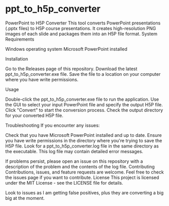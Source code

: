 # ppt_to_h5p_converter
PowerPoint to H5P Converter
This tool converts PowerPoint presentations (.pptx files) to H5P course presentations. It creates high-resolution PNG images of each slide and packages them into an H5P file format.
System Requirements

Windows operating system
Microsoft PowerPoint installed

Installation

Go to the Releases page of this repository.
Download the latest ppt_to_h5p_converter.exe file.
Save the file to a location on your computer where you have write permissions.

Usage

Double-click the ppt_to_h5p_converter.exe file to run the application.
Use the GUI to select your input PowerPoint file and specify the output H5P file.
Click "Convert" to start the conversion process.
Check the output directory for your converted H5P file.

Troubleshooting
If you encounter any issues:

Check that you have Microsoft PowerPoint installed and up to date.
Ensure you have write permissions in the directory where you're trying to save the H5P file.
Look for a ppt_to_h5p_converter.log file in the same directory as the executable. This log file may contain detailed error messages.

If problems persist, please open an issue on this repository with a description of the problem and the contents of the log file.
Contributing
Contributions, issues, and feature requests are welcome. Feel free to check the issues page if you want to contribute.
License
This project is licensed under the MIT License - see the LICENSE file for details.

Look to issues as I am getting false positives, plus they are converting a big big at the moment. 

